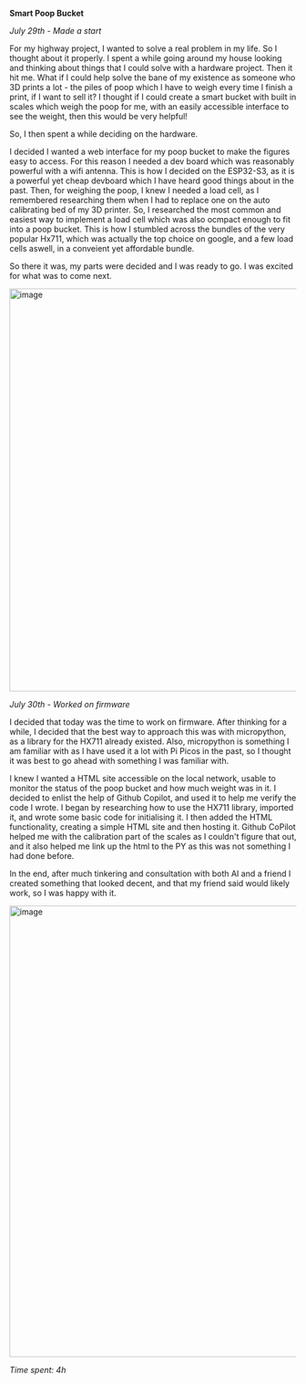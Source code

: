 **Smart Poop Bucket**

*July 29th - Made a start*

For my highway project, I wanted to solve a real problem in my life. So I thought about it properly. I spent a while going around my house looking and thinking about things that I could solve with a hardware project. Then it hit me. What if I could help solve the bane of my existence as someone who 3D prints a lot - the piles of poop which I have to weigh every time I finish a print, if I want to sell it?
I thought if I could create a smart bucket with built in scales which weigh the poop for me, with an easily accessible interface to see the weight, then this would be very helpful!

So, I then spent a while deciding on the hardware.

I decided I wanted a web interface for my poop bucket to make the figures easy to access. For this reason I needed a dev board which was reasonably powerful with a wifi antenna. This is how I decided on the ESP32-S3, as it is a powerful yet cheap devboard which I have heard good things about in the past.
Then, for weighing the poop, I knew I needed a load cell, as I remembered researching them when I had to replace one on the auto calibrating bed of my 3D printer. So, I researched the most common and easiest way to implement a load cell which was also ocmpact enough to fit into a poop bucket. This is how I stumbled across the bundles of the very popular Hx711, which was actually the top choice on google, and a few load cells aswell, in a conveient yet affordable bundle.

So there it was, my parts were decided and I was ready to go. I was excited for what was to come next.

<img width="1259" height="707" alt="image" src="https://github.com/user-attachments/assets/4ab2e882-c156-4e58-9408-ef54fdcccbc5" />


*July 30th - Worked on firmware*

I decided that today was the time to work on firmware. After thinking for a while, I decided that the best way to approach this was with micropython, as a library for the HX711 already existed. Also, micropython is something I am familiar with as I have used it a lot with Pi Picos in the past, so I thought it was best to go ahead with something I was familiar with. 

I knew I wanted a HTML site accessible on the local network, usable to monitor the status of the poop bucket and how much weight was in it. I decided to enlist the help of Github Copilot, and used it to help me verify the code I wrote. 
I began by researching how to use the HX711 library, imported it, and wrote some basic code for initialising it. I then added the HTML functionality, creating a simple HTML site and then hosting it. Github CoPilot helped me with the calibration part of the scales as I couldn't figure that out, and it also helped me link up the html to the PY as this was not something I had done before.

In the end, after much tinkering and consultation with both AI and a friend I created something that looked decent, and that my friend said would likely work, so I was happy with it.

<img width="912" height="792" alt="image" src="https://github.com/user-attachments/assets/1bd8fbd7-5f41-4507-968e-35d2d4a0e002" />

*Time spent: 4h*

